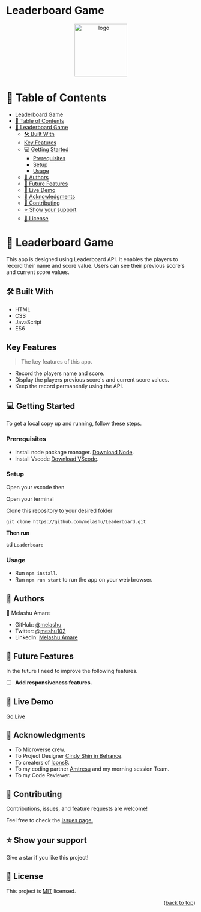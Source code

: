 
# Leaderboard Game

<a name="readme-top"></a>
<div align="center">
  <img src="https://github.com/microverseinc/readme-template/raw/master/murple_logo.png" alt="logo" width="140"  height="auto" />
</div>

# 📗 Table of Contents

- [Leaderboard Game](#leaderboard-game)
- [📗 Table of Contents](#-table-of-contents)
- [📖 Leaderboard Game ](#-leaderboard-game-)
  - [🛠 Built With ](#-built-with-)
  - [Key Features ](#key-features-)
  - [💻 Getting Started ](#-getting-started-)
    - [Prerequisites](#prerequisites)
    - [Setup](#setup)
    - [Usage](#usage)
  - [👥 Authors ](#-authors-)
  - [🔭 Future Features ](#-future-features-)
  - [🔴 Live Demo](#-live-demo)
  - [🙏 Acknowledgments ](#-acknowledgments-)
  - [🤝 Contributing ](#-contributing-)
  - [⭐️ Show your support ](#️-show-your-support-)
  - [📝 License](#-license)

# 📖 Leaderboard Game <a name="about-project"></a>

This app is designed using Leaderboard API. It enables the players to record their name and score value. Users can see their previous score's and current score values. 


## 🛠 Built With <a name="built-with"></a>

- HTML
- CSS 
- JavaScript
- ES6

## Key Features <a name="key-features"></a>

> The key features of this app.

-  Record the players name and score.
-  Display the players previous score's and current score values.
-  Keep the record permanently using the API.

## 💻 Getting Started <a name="getting-started"></a>

To get a local copy up and running, follow these steps.
### Prerequisites

- Install node package manager. [Download Node](https://nodejs.org/dist/v18.12.1/node-v18.12.1-x64.msi).
- Install Vscode [Download VScode](https://code.visualstudio.com/download#).

### Setup

Open your vscode then

Open your terminal

Clone this repository to your desired folder

`git clone https://github.com/melashu/Leaderboard.git`

**Then run**

cd `Leaderboard`

### Usage

- Run ```npm install```.
- Run ```npm run start``` to run the app on your web browser.

## 👥 Authors <a name="authors"></a>

👤 Melashu Amare

- GitHub: [@melashu](https://github.com/melashu)
- Twitter: [@meshu102](https://twitter.com/meshu102)
- LinkedIn: [Melashu Amare](https://www.linkedin.com/in/melashu-amare/)

<!-- FUTURE FEATURES -->

## 🔭 Future Features <a name="future-features"></a>

In the future I need to improve the following features.
 
- [ ] **Add responsiveness features.**

## 🔴 Live Demo
[Go Live](https://melashu.github.io/Leaderboard/)

## 🙏 Acknowledgments <a name="acknowledgements"></a>

- To Microverse crew.
- To Project Designer  [Cindy Shin in Behance](https://www.behance.net/adagio07).
- To creaters of [Icons8](icons8.com/icons).
- To my coding partner [Amtresu](https://github.com/Amtresu) and my morning session Team. 
- To my Code Reviewer.

## 🤝 Contributing <a name="contributing"></a>

Contributions, issues, and feature requests are welcome!

Feel free to check the [issues page.](https://github.com/melashu/Leaderboard/issues)

## ⭐️ Show your support <a name="support"></a>

Give a star if you like this project!
## 📝 License

This project is [MIT](./LICENSE) licensed.


<p align="right">(<a href="#readme-top">back to top</a>)</p>











